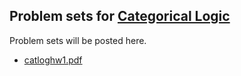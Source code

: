 ## Problem sets for [Categorical Logic](/catlog/)
 Problem sets will be posted here.
- [catloghw1.pdf](catloghw1.pdf)
<!--
- [catloghw2.pdf](catloghw2.pdf)
- [project topics](catlogtopics.pdf)
- [catloghw3.pdf](catloghw3.pdf)
- [project topics](catlogtopics.pdf)
-->